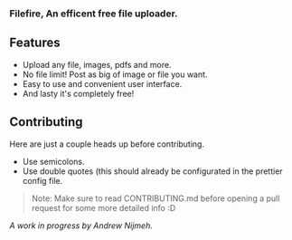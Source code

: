 ### Filefire, An efficent free file uploader.

## Features

- Upload any file, images, pdfs and more.
- No file limit! Post as big of image or file you want.
- Easy to use and convenient user interface. 
- And lasty it's completely free!

## Contributing
Here are just a couple heads up before contributing.

- Use semicolons.
- Use double quotes (this should already be configurated in the prettier config file.

> Note: Make sure to read CONTRIBUTING.md before opening a pull request for some more detailed info :D

*A work in progress by Andrew Nijmeh.*
